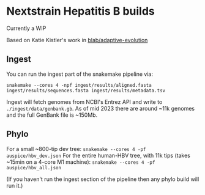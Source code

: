 # Nextstrain Hepatitis B builds

Currently a WIP

Based on Katie Kistler's work in [blab/adaptive-evolution](https://github.com/blab/adaptive-evolution)

## Ingest

You can run the ingest part of the snakemake pipeline via:

```
snakemake --cores 4 -npf ingest/results/aligned.fasta ingest/results/sequences.fasta ingest/results/metadata.tsv
```

Ingest will fetch genomes from NCBI's Entrez API and write to `./ingest/data/genbank.gb`.
As of mid 2023 there are around ~11k genomes and the full GenBank file is ~150Mb.

## Phylo

For a small ~800-tip dev tree: `snakemake --cores 4 -pf auspice/hbv_dev.json`
For the entire human-HBV tree, with 11k tips (takes ~15min on a 4-core M1 machine): `snakemake --cores 4 -pf auspice/hbv_all.json`

(If you haven't run the ingest section of the pipeline then any phylo build will run it.)

